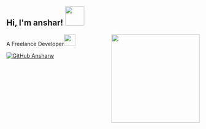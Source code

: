 <h2> Hi, I'm anshar! <img src="https://media.giphy.com/media/fSGrpj2wJynDwgftc7/giphy.gif" width="50"></h2>
<img align='right' src="https://media.giphy.com/media/R03zWv5p1oNSQd91EP/giphy.gif" width="230">
<p>A Freelance Developer<img src="https://media.giphy.com/media/WUlplcMpOCEmTGBtBW/giphy.gif" width="30"> 
</em></p>

[![GitHub Ansharw](https://img.shields.io/github/followers/ansharw?label=follow&style=social)](https://github.com/ansharw)
